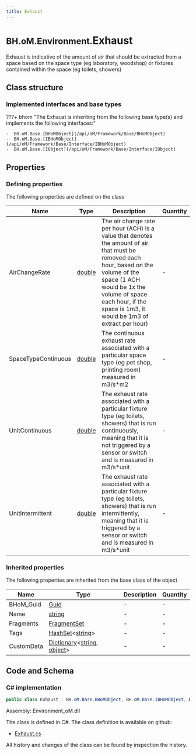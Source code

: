 ```yaml
---
title: Exhaust
---
```


# <small>BH.oM.Environment.</small>**Exhaust**

Exhaust is indicative of the amount of air that should be extracted from a space based on the space type (eg laboratory, woodshop) or fixtures contained within the space (eg toilets, showers)

## Class structure

### Implemented interfaces and base types

???+ bhom "The Exhaust is inheriting from the following base type(s) and implements the following interfaces:"

    -  BH.oM.Base.[BHoMObject](/api/oM/Framework/Base/BHoMObject)
    -  BH.oM.Base.[IBHoMObject](/api/oM/Framework/Base/Interface/IBHoMObject)
    -  BH.oM.Base.[IObject](/api/oM/Framework/Base/Interface/IObject)


## Properties



### Defining properties

The following properties are defined on the class

| Name             | Type             | Description      | Quantity         |
|------------------|------------------|------------------|------------------|
| AirChangeRate | [double](https://learn.microsoft.com/en-us/dotnet/api/System.Double?view=netstandard-2.0) | The air change rate per hour (ACH) is a value that denotes the amount of air that must be removed each hour, based on the volume of the space (1 ACH would be 1x the volume of space each hour, if the space is 1m3, it would be 1m3 of extract per hour) | - |
| SpaceTypeContinuous | [double](https://learn.microsoft.com/en-us/dotnet/api/System.Double?view=netstandard-2.0) | The continuous exhaust rate associated with a particular space type (eg pet shop, printing room) measured in m3/s*m2 | - |
| UnitContinuous | [double](https://learn.microsoft.com/en-us/dotnet/api/System.Double?view=netstandard-2.0) | The exhaust rate associated with a particular fixture type (eg toilets, showers) that is run continuously, meaning that it is not triggered by a sensor or switch and is measured in m3/s*unit | - |
| UnitIntermittent | [double](https://learn.microsoft.com/en-us/dotnet/api/System.Double?view=netstandard-2.0) | The exhaust rate associated with a particular fixture type (eg toilets, showers) that is run intermittently, meaning that it is triggered by a sensor or switch and is measured in m3/s*unit | - |


### Inherited properties
The following properties are inherited from the base class of the object

| Name             | Type             | Description      | Quantity         |
|------------------|------------------|------------------|------------------|
| BHoM_Guid | [Guid](https://learn.microsoft.com/en-us/dotnet/api/System.Guid?view=netstandard-2.0) | - | - |
| Name | [string](https://learn.microsoft.com/en-us/dotnet/api/System.String?view=netstandard-2.0) | - | - |
| Fragments | [FragmentSet](/api/oM/Framework/Base/FragmentSet) | - | - |
| Tags | [HashSet](https://learn.microsoft.com/en-us/dotnet/api/System.Collections.Generic.HashSet-1?view=netstandard-2.0)&lt;[string](https://learn.microsoft.com/en-us/dotnet/api/System.String?view=netstandard-2.0)&gt; | - | - |
| CustomData | [Dictionary](https://learn.microsoft.com/en-us/dotnet/api/System.Collections.Generic.Dictionary-2?view=netstandard-2.0)&lt;[string](https://learn.microsoft.com/en-us/dotnet/api/System.String?view=netstandard-2.0), [object](https://learn.microsoft.com/en-us/dotnet/api/System.Object?view=netstandard-2.0)&gt; | - | - |


## Code and Schema

### C# implementation

``` C# title="C#"
public class Exhaust : BH.oM.Base.BHoMObject, BH.oM.Base.IBHoMObject, BH.oM.Base.IObject
```

Assembly: Environment_oM.dll

The class is defined in C#. The class definition is available on github:

- [Exhaust.cs](https://github.com/BHoM/BHoM/blob/develop/Environment_oM/SpaceCriteria\Exhaust.cs)

All history and changes of the class can be found by inspection the history.
